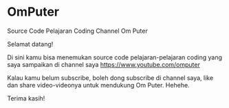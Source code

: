 # OmPuter
 Source Code Pelajaran Coding Channel Om Puter

Selamat datang!

Di sini kamu bisa menemukan source code pelajaran-pelajaran coding yang saya sampaikan di channel saya https://www.youtube.com/omputer

Kalau kamu belum subscribe, boleh dong subscribe di channel saya, like dan share video-videonya untuk mendukung Om Puter. Hehehe.

Terima kasih!
